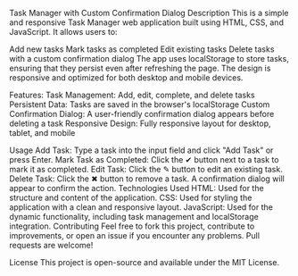 Task Manager with Custom Confirmation Dialog
Description
This is a simple and responsive Task Manager web application built using HTML, CSS, and JavaScript. It allows users to:

Add new tasks
Mark tasks as completed
Edit existing tasks
Delete tasks with a custom confirmation dialog
The app uses localStorage to store tasks, ensuring that they persist even after refreshing the page. The design is responsive and optimized for both desktop and mobile devices.

Features:
Task Management: Add, edit, complete, and delete tasks
Persistent Data: Tasks are saved in the browser's localStorage
Custom Confirmation Dialog: A user-friendly confirmation dialog appears before deleting a task
Responsive Design: Fully responsive layout for desktop, tablet, and mobile

Usage
Add Task: Type a task into the input field and click "Add Task" or press Enter.
Mark Task as Completed: Click the ✔ button next to a task to mark it as completed.
Edit Task: Click the ✎ button to edit an existing task.
Delete Task: Click the ✖ button to remove a task. A confirmation dialog will appear to confirm the action.
Technologies Used
HTML: Used for the structure and content of the application.
CSS: Used for styling the application with a clean and responsive layout.
JavaScript: Used for the dynamic functionality, including task management and localStorage integration.
Contributing
Feel free to fork this project, contribute to improvements, or open an issue if you encounter any problems. Pull requests are welcome!

License
This project is open-source and available under the MIT License.


